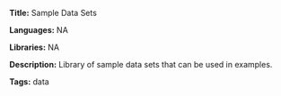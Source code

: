 **Title:** Sample Data Sets 

**Languages:** NA

**Libraries:** NA

**Description:** Library of sample data sets that can be used in examples. 

**Tags:** data  

[comment]: <> (---END OF HEADER---)
[comment]: <> (---NO AUTO INDEX---)